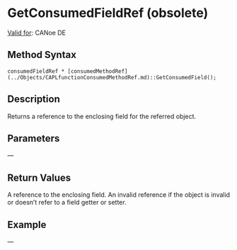 # GetConsumedFieldRef (obsolete)

[Valid for](../../../Shared/FeatureAvailability.md): CANoe DE

## Method Syntax

```plaintext
consumedFieldRef * [consumedMethodRef](../Objects/CAPLfunctionConsumedMethodRef.md)::GetConsumedField();
```

## Description

Returns a reference to the enclosing field for the referred object.

## Parameters

—

## Return Values

A reference to the enclosing field. An invalid reference if the object is invalid or doesn’t refer to a field getter or setter.

## Example

—
